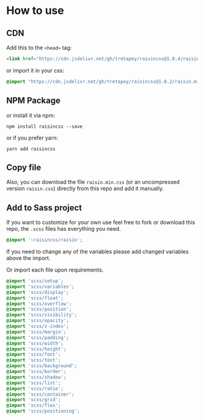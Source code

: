 # How to use

## CDN

Add this to the `<head>` tag:

```html
<link href="https://cdn.jsdelivr.net/gh/tretapey/raisincss@1.0.4/raisin.min.css" rel="stylesheet"/>
```

or import it in your css:

```css
@import "https://cdn.jsdelivr.net/gh/tretapey/raisincss@1.0.2/raisin.min.css";
```

## NPM Package

or install it via npm:

```npm install raisincss --save``` 

or if you prefer yarn:

```yarn add raisincss```

## Copy file

Also, you can download the file `raisin.min.css` (or an uncompressed version `raisin.css`) directly from this repo and add it manually.

## Add to Sass project

If you want to customize for your own use feel free to fork or download this repo, the `.scss` files has everything you need.

```scss
@import '~raisincss/raisin';
```

If you need to change any of the variables please add changed variables above the import.

Or import each file upon requirements.

```scss
@import 'scss/setup';
@import 'scss/variables';
@import 'scss/display';
@import 'scss/float';
@import 'scss/overflow';
@import 'scss/position';
@import 'scss/visibility';
@import 'scss/opacity';
@import 'scss/z-index';
@import 'scss/margin';
@import 'scss/padding';
@import 'scss/width';
@import 'scss/height';
@import 'scss/font';
@import 'scss/text';
@import 'scss/background';
@import 'scss/border';
@import 'scss/shadow';
@import 'scss/list';
@import 'scss/ratio';
@import 'scss/container';
@import 'scss/grid';
@import 'scss/flex';
@import 'scss/positioning';
```
